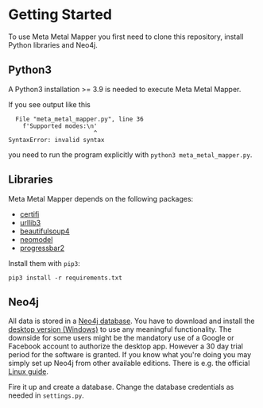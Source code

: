 # Getting Started

To use Meta Metal Mapper you first need to clone this repository, install Python
libraries and Neo4j.

## Python3

A Python3 installation >= 3.9 is needed to execute Meta Metal Mapper.

If you see output like this

      File "meta_metal_mapper.py", line 36
        f'Supported modes:\n'
                            ^
    SyntaxError: invalid syntax

you need to run the program explicitly with `python3 meta_metal_mapper.py`.

## Libraries

Meta Metal Mapper depends on the following packages:
* [certifi](https://certifi.io/en/latest/)
* [urllib3](https://urllib3.readthedocs.io/en/latest/)
* [beautifulsoup4](https://www.crummy.com/software/BeautifulSoup/bs4/doc/)
* [neomodel](https://neomodel.readthedocs.io/en/latest/)
* [progressbar2](https://pypi.org/project/progressbar2/)

Install them with `pip3`:

    pip3 install -r requirements.txt

## Neo4j

All data is stored in a [Neo4j database](https://neo4j.com/product/). You have
to download and install the
[desktop version (Windows)](https://neo4j.com/download/)
to use any meaningful functionality. The downside for some users might be the
mandatory use of a Google or Facebook account to authorize the desktop app.
However a 30 day trial period for the software is granted. If you know what
you're doing you may simply set up Neo4j from other available editions. There is
e.g. the official
[Linux guide](https://neo4j.com/docs/operations-manual/current/installation/linux/debian/).

Fire it up and create a database. Change the database credentials as needed in
`settings.py`.

